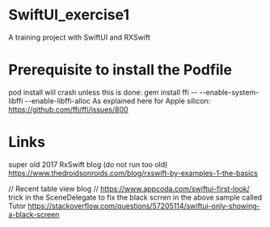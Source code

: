 # SwiftUI_exercise1

A training project with SwiftUI and RXSwift

# Prerequisite to install the Podfile

pod install will crash unless this is done:
gem install ffi -- --enable-system-libffi --enable-libffi-alloc
As explained here for Apple silicon:
https://github.com/ffi/ffi/issues/800

# Links

super old 2017 RxSwift blog (do not run too old)
https://www.thedroidsonroids.com/blog/rxswift-by-examples-1-the-basics

// Recent table view blog
// https://www.appcoda.com/swiftui-first-look/
trick in the SceneDelegate to fix the black scrren in the above sample called Tutor
https://stackoverflow.com/questions/57205114/swiftui-only-showing-a-black-screen